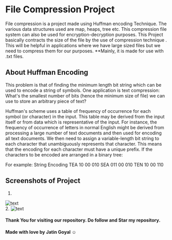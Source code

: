 # File Compression Project 
File compression is a project made using Huffman encoding Technique. The various data structures used are map, heaps, tree etc.
This compression file system can also be used for encryption-decryption purposes. This Project basically contracts the size of the file by the use of compression technique . This will be helpful in applications where we have large sized files but we need to compress them for our purposes. 
**Mainly, it is made for use with .txt files. 

## About Huffman Encoding
This problem is that of finding the minimum length bit string which can be used to encode a string of symbols. One application is text compression:
What's the smallest number of bits (hence the minimum size of file) we can use to store an arbitrary piece of text?

Huffman's scheme uses a table of frequency of occurrence for each symbol (or character) in the input. This table may be derived from the input itself or from data which is representative of the input. For instance, the frequency of occurrence of letters in normal English might be derived from processing a large number of text documents and then used for encoding all text documents. We then need to assign a variable-length bit string to each character that unambiguously represents that character. This means that the encoding for each character must have a unique prefix. If the characters to be encoded are arranged in a binary tree:

For example:
    String   Encoding
    TEA    10 00 010
    SEA    011 00 010
    TEN    10 00 110

## Screenshots of Project
1.
![text](https://github.com/JatinGoyal123/file_zipper/blob/main/img.png?raw=true)
<br>
2.
![text](https://github.com/JatinGoyal123/file_zipper/blob/main/img2.png?raw=true)

#### Thank You for visiting our repository. Do follow and Star my repository. 
#### Made with love by Jatin Goyal ☺️

